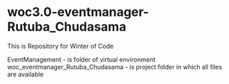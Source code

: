 # woc3.0-eventmanager-Rutuba_Chudasama

This is Repository for Winter of Code 

EventManagement - is folder of virtual environment
woc_eventmanager_Rutuba_Chudasama - is project folder in which all files are available

